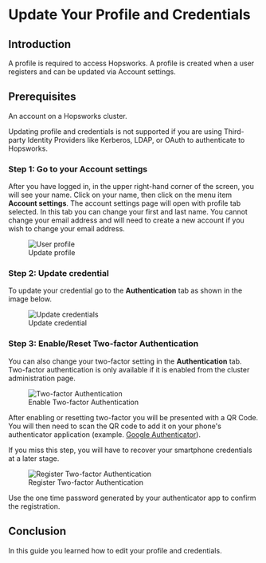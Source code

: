 # Update Your Profile and Credentials

## Introduction
A profile is required to access Hopsworks. A profile is created when a user registers and can be updated via Account settings.

## Prerequisites
An account on a Hopsworks cluster.

Updating profile and credentials is not supported if you are using Third-party Identity Providers like Kerberos, LDAP, or OAuth 
to authenticate to Hopsworks.

### Step 1: Go to your Account settings
After you have logged in, in the upper right-hand corner of the screen, you will see your name. Click on your name,
then click on the menu item **Account settings**. The account settings page will open with profile tab selected. In this tab
you can change your first and last name. You cannot change your email address and will need to create a new 
account if you wish to change your email address.

  <figure>
    <img src="../../../../assets/images/auth/profile.png" alt="User profile" />
    <figcaption>Update profile</figcaption>
  </figure>

### Step 2: Update credential
To update your credential go to the **Authentication** tab as shown in the image below.
  <figure>
    <img src="../../../../assets/images/auth/updatePassword.png" alt="Update credentials">
    <figcaption>Update credential</figcaption>
  </figure>

### Step 3: Enable/Reset Two-factor Authentication
You can also change your two-factor setting in the **Authentication** tab. Two-factor authentication
is only available if it is enabled from the cluster administration page.

  <figure>
    <img src="../../../../assets/images/auth/2fa-enabled.png" alt="Two-factor Authentication">
    <figcaption>Enable Two-factor Authentication</figcaption>
  </figure>

After enabling or resetting two-factor you will be presented with a QR Code. You will then need to scan the QR code 
to add it on your phone's authenticator application 
(example. [Google Authenticator](https://play.google.com/store/apps/details?id=com.google.android.apps.authenticator2&hl=en&gl=US)). 

If you miss this step, you will have to recover your smartphone credentials at a later stage.

  <figure>
    <img src="../../../../assets/images/auth/enable2fa.png" alt="Register Two-factor Authentication">
    <figcaption>Register Two-factor Authentication</figcaption>
  </figure>

Use the one time password generated by your authenticator app to confirm the registration.

## Conclusion
In this guide you learned how to edit your profile and credentials.